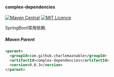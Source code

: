 #### complex-dependencies

[![Maven Central](https://maven-badges.herokuapp.com/maven-central/com.github.charlemaznable/complex-dependencies/badge.svg)](https://maven-badges.herokuapp.com/maven-central/com.github.charlemaznable/complex-dependencies/)
[![MIT Licence](https://badges.frapsoft.com/os/mit/mit.svg?v=103)](https://opensource.org/licenses/mit-license.php)

SpringBoot常用依赖.

##### Maven Parent

```xml
<parent>
  <groupId>com.github.charlemaznable</groupId>
  <artifactId>complex-dependencies</artifactId>
  <version>0.0.3</version>
</parent>
```
